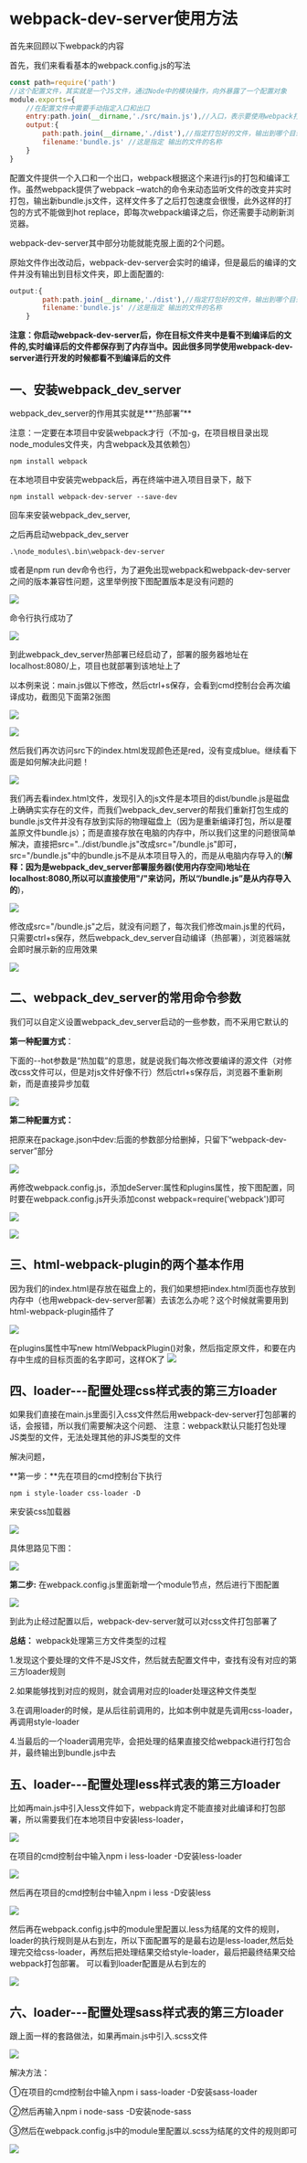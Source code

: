 #   webpack-dev-server使用方法

首先来回顾以下webpack的内容

首先，我们来看看基本的webpack.config.js的写法

```javascript
const path=require('path')
//这个配置文件，其实就是一个JS文件，通过Node中的模块操作，向外暴露了一个配置对象
module.exports={
	//在配置文件中需要手动指定入口和出口
	entry:path.join(__dirname,'./src/main.js'),//入口，表示要使用webpack打包哪个文件
	output:{
		path:path.join(__dirname,'./dist'),//指定打包好的文件，输出到哪个目录中去
		filename:'bundle.js' //这是指定 输出的文件的名称
	}
}
```

配置文件提供一个入口和一个出口，webpack根据这个来进行js的打包和编译工作。虽然webpack提供了webpack –watch的命令来动态监听文件的改变并实时打包，输出新bundle.js文件，这样文件多了之后打包速度会很慢，此外这样的打包的方式不能做到hot replace，即每次webpack编译之后，你还需要手动刷新浏览器。

webpack-dev-server其中部分功能就能克服上面的2个问题。

原始文件作出改动后，webpack-dev-server会实时的编译，但是最后的编译的文件并没有输出到目标文件夹，即上面配置的:

```javascript
output:{
		path:path.join(__dirname,'./dist'),//指定打包好的文件，输出到哪个目录中去
		filename:'bundle.js' //这是指定 输出的文件的名称
	}
```

**注意：你启动webpack-dev-server后，你在目标文件夹中是看不到编译后的文件的,实时编译后的文件都保存到了内存当中。因此很多同学使用webpack-dev-server进行开发的时候都看不到编译后的文件** 



## 一、安装webpack_dev_server

webpack_dev_server的作用其实就是**“热部署”**

注意：一定要在本项目中安装webpack才行（不加-g，在项目根目录出现node_modules文件夹，内含webpack及其依赖包）

```
npm install webpack
```

在本地项目中安装完webpack后，再在终端中进入项目目录下，敲下

```
npm install webpack-dev-server --save-dev
```

回车来安装webpack_dev_server,

之后再启动webpack_dev_server

```
.\node_modules\.bin\webpack-dev-server
```

或者是npm run dev命令也行，为了避免出现webpack和webpack-dev-server之间的版本兼容性问题，这里举例按下图配置版本是没有问题的

![](https://javaalliance.oss-cn-shenzhen.aliyuncs.com/img/20190504213818.png)

命令行执行成功了

![](https://javaalliance.oss-cn-shenzhen.aliyuncs.com/img/20190504213840.png)

到此webpack_dev_server热部署已经启动了，部署的服务器地址在localhost:8080/上，项目也就部署到该地址上了

以本例来说：main.js做以下修改，然后ctrl+s保存，会看到cmd控制台会再次编译成功，截图见下面第2张图

![](https://javaalliance.oss-cn-shenzhen.aliyuncs.com/img/20190504213939.png)

![](https://javaalliance.oss-cn-shenzhen.aliyuncs.com/img/20190504213956.png)

然后我们再次访问src下的index.html发现颜色还是red，没有变成blue。继续看下面是如何解决此问题！

![](https://javaalliance.oss-cn-shenzhen.aliyuncs.com/img/20190504214013.png)

我们再去看index.html文件，发现引入的js文件是本项目的dist/bundle.js是磁盘上确确实实存在的文件，而我们webpack_dev_server的帮我们重新打包生成的bundle.js文件并没有存放到实际的物理磁盘上（因为是重新编译打包，所以是覆盖原文件bundle.js）；而是直接存放在电脑的内存中，所以我们这里的问题很简单解决，直接把src="../dist/bundle.js"改成src="/bundle.js"即可，src="/bundle.js"中的bundle.js不是从本项目导入的，而是从电脑内存导入的(**解释：因为是webpack_dev_server部署服务器(使用内存空间)地址在localhost:8080,所以可以直接使用"/"来访问，所以“/bundle.js”是从内存导入的**)，

![](https://javaalliance.oss-cn-shenzhen.aliyuncs.com/img/20190504214039.png)

修改成src="/bundle.js"之后，就没有问题了，每次我们修改main.js里的代码，只需要ctrl+s保存，然后webpack_dev_server自动编译（热部署），浏览器端就会即时展示新的应用效果

![](https://javaalliance.oss-cn-shenzhen.aliyuncs.com/img/20190504214057.png)



## 二、webpack_dev_server的常用命令参数

我们可以自定义设置webpack_dev_server启动的一些参数，而不采用它默认的

**第一种配置方式**：

下面的--hot参数是“热加载”的意思，就是说我们每次修改要编译的源文件（对修改css文件可以，但是对js文件好像不行）然后ctrl+s保存后，浏览器不重新刷新，而是直接异步加载

![](https://javaalliance.oss-cn-shenzhen.aliyuncs.com/img/20190504214113.png)



**第二种配置方式：**

把原来在package.json中dev:后面的参数部分给删掉，只留下“webpack-dev-server”部分

![](https://javaalliance.oss-cn-shenzhen.aliyuncs.com/img/20190504214135.png)

再修改webpack.config.js，添加deServer:属性和plugins属性，按下图配置，同时要在webpack.config.js开头添加const webpack=require('webpack')即可
  
 ![](https://javaalliance.oss-cn-shenzhen.aliyuncs.com/img/20190504215209.png)

 ![](https://javaalliance.oss-cn-shenzhen.aliyuncs.com/img/20190504214210.png)



## 三、html-webpack-plugin的两个基本作用

因为我们的index.html是存放在磁盘上的，我们如果想把index.html页面也存放到内存中（也用webpack-dev-server部署）去该怎么办呢？这个时候就需要用到html-webpack-plugin插件了

![](https://javaalliance.oss-cn-shenzhen.aliyuncs.com/img/20190504214228.png)

在plugins属性中写new htmlWebpackPlugin()对象，然后指定原文件，和要在内存中生成的目标页面的名字即可，这样OK了
![](https://javaalliance.oss-cn-shenzhen.aliyuncs.com/img/20190504214244.png)



## 四、loader---配置处理css样式表的第三方loader

如果我们直接在main.js里面引入css文件然后用webpack-dev-server打包部署的话，会报错，所以我们需要解决这个问题、    注意：webpack默认只能打包处理 JS类型的文件，无法处理其他的非JS类型的文件

解决问题，

**第一步：**先在项目的cmd控制台下执行

```
npm i style-loader css-loader -D
```

来安装css加载器

![](https://javaalliance.oss-cn-shenzhen.aliyuncs.com/img/20190504214316.png)

具体思路见下图：

![](https://javaalliance.oss-cn-shenzhen.aliyuncs.com/img/20190504214332.png)



**第二步:** 在webpack.config.js里面新增一个module节点，然后进行下图配置

![](https://javaalliance.oss-cn-shenzhen.aliyuncs.com/img/20190504214350.png)

到此为止经过配置以后，webpack-dev-server就可以对css文件打包部署了

**总结：** webpack处理第三方文件类型的过程

1.发现这个要处理的文件不是JS文件，然后就去配置文件中，查找有没有对应的第三方loader规则

2.如果能够找到对应的规则，就会调用对应的loader处理这种文件类型

3.在调用loader的时候，是从后往前调用的，比如本例中就是先调用css-loader，再调用style-loader

4.当最后的一个loader调用完毕，会把处理的结果直接交给webpack进行打包合并，最终输出到bundle.js中去



## 五、loader---配置处理less样式表的第三方loader

比如再main.js中引入less文件如下，webpack肯定不能直接对此编译和打包部署，所以需要我们在本地项目中安装less-loader，

![](https://javaalliance.oss-cn-shenzhen.aliyuncs.com/img/20190504214408.png)

在项目的cmd控制台中输入npm i less-loader -D安装less-loader

![](https://javaalliance.oss-cn-shenzhen.aliyuncs.com/img/20190504214425.png)

然后再在项目的cmd控制台中输入npm i less -D安装less

![](https://javaalliance.oss-cn-shenzhen.aliyuncs.com/img/20190504214441.png)

然后再在webpack.config.js中的module里配置以.less为结尾的文件的规则，loader的执行规则是从右到左，所以下面配置写的是最右边是less-loader,然后处理完交给css-loader，再然后把处理结果交给style-loader，最后把最终结果交给webpack打包部署。 可以看到loader配置是从右到左的

![](https://javaalliance.oss-cn-shenzhen.aliyuncs.com/img/20190504214512.png)



##  六、loader---配置处理sass样式表的第三方loader

跟上面一样的套路做法，如果再main.js中引入.scss文件

![](https://javaalliance.oss-cn-shenzhen.aliyuncs.com/img/20190504214527.png)

解决方法：

①在项目的cmd控制台中输入npm i sass-loader -D安装sass-loader

②然后再输入npm i node-sass -D安装node-sass

③然后在webpack.config.js中的module里配置以.scss为结尾的文件的规则即可

![](https://javaalliance.oss-cn-shenzhen.aliyuncs.com/img/20190504214545.png)
